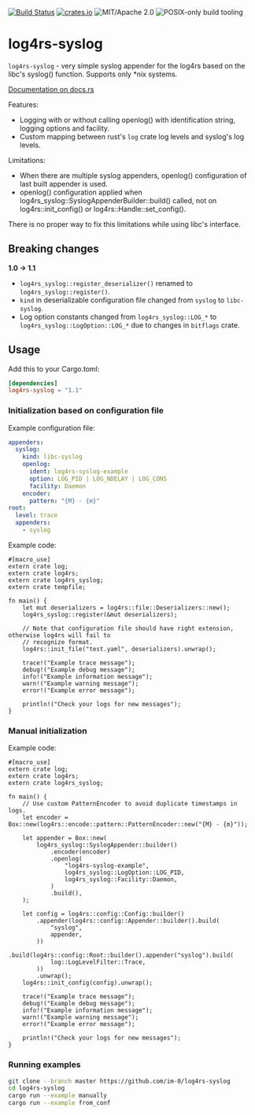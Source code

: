 [![Build Status](https://api.travis-ci.org/im-0/log4rs-syslog.svg?branch=master)](https://travis-ci.org/im-0/log4rs-syslog)
[![crates.io](https://img.shields.io/crates/v/log4rs-syslog.svg?maxAge=3600)](https://crates.io/crates/log4rs-syslog)
![MIT/Apache 2.0](https://img.shields.io/badge/license-MIT%2FApache_2.0-blue.svg)
![POSIX-only build tooling](https://img.shields.io/badge/dev_platform-POSIX-lightgrey.svg)
# log4rs-syslog

`log4rs-syslog` - very simple syslog appender for the log4rs based on the libc's syslog() function. Supports only *nix
systems.

[Documentation on docs.rs](https://docs.rs/crate/log4rs-syslog)

Features:
* Logging with or without calling openlog() with identification string, logging options and facility.
* Custom mapping between rust's `log` crate log levels and syslog's log levels.

Limitations:
* When there are multiple syslog appenders, openlog() configuration of last built appender is used.
* openlog() configuration applied when log4rs_syslog::SyslogAppenderBuilder::build() called, not on
log4rs::init_config() or log4rs::Handle::set_config().

There is no proper way to fix this limitations while using libc's interface.

## Breaking changes

**1.0 → 1.1**
* `log4rs_syslog::register_deserializer()` renamed to `log4rs_syslog::register()`.
* `kind` in deserializable configuration file changed from `syslog` to `libc-syslog`.
* Log option constants changed from `log4rs_syslog::LOG_*` to `log4rs_syslog::LogOption::LOG_*` due to changes in 
`bitflags` crate.

## Usage

Add this to your Cargo.toml:
```toml
[dependencies]
log4rs-syslog = "1.1"
```

### Initialization based on configuration file

Example configuration file:
```yaml
appenders:
  syslog:
    kind: libc-syslog
    openlog:
      ident: log4rs-syslog-example
      option: LOG_PID | LOG_NDELAY | LOG_CONS
      facility: Daemon
    encoder:
      pattern: "{M} - {m}"
root:
  level: trace
  appenders:
    - syslog
```

Example code:
```rust,no_run
#[macro_use]
extern crate log;
extern crate log4rs;
extern crate log4rs_syslog;
extern crate tempfile;

fn main() {
    let mut deserializers = log4rs::file::Deserializers::new();
    log4rs_syslog::register(&mut deserializers);

    // Note that configuration file should have right extension, otherwise log4rs will fail to
    // recognize format.
    log4rs::init_file("test.yaml", deserializers).unwrap();

    trace!("Example trace message");
    debug!("Example debug message");
    info!("Example information message");
    warn!("Example warning message");
    error!("Example error message");

    println!("Check your logs for new messages");
}
```

### Manual initialization

Example code:
```rust,no_run
#[macro_use]
extern crate log;
extern crate log4rs;
extern crate log4rs_syslog;

fn main() {
    // Use custom PatternEncoder to avoid duplicate timestamps in logs.
    let encoder = Box::new(log4rs::encode::pattern::PatternEncoder::new("{M} - {m}"));

    let appender = Box::new(
        log4rs_syslog::SyslogAppender::builder()
            .encoder(encoder)
            .openlog(
                "log4rs-syslog-example",
                log4rs_syslog::LogOption::LOG_PID,
                log4rs_syslog::Facility::Daemon,
            )
            .build(),
    );

    let config = log4rs::config::Config::builder()
        .appender(log4rs::config::Appender::builder().build(
            "syslog",
            appender,
        ))
        .build(log4rs::config::Root::builder().appender("syslog").build(
            log::LogLevelFilter::Trace,
        ))
        .unwrap();
    log4rs::init_config(config).unwrap();

    trace!("Example trace message");
    debug!("Example debug message");
    info!("Example information message");
    warn!("Example warning message");
    error!("Example error message");

    println!("Check your logs for new messages");
}
```

### Running examples

```bash
git clone --branch master https://github.com/im-0/log4rs-syslog
cd log4rs-syslog
cargo run --example manually
cargo run --example from_conf
```
